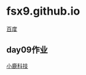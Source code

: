 # fsx9.github.io
[百度](https:www.baidu.com)
<br>
## day09作业
<a href="https://fsx9.github.io/day09/code/html/练习.html">小鹿科技</a>
